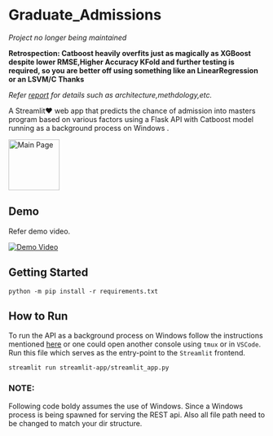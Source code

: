 # Graduate_Admissions
*Project no longer being maintained*

**Retrospection: Catboost  heavily overfits just as magically as XGBoost despite lower RMSE,Higher Accuracy KFold and further testing is required,
so you are better off using something like an LinearRegression or an LSVM/C
Thanks**

*Refer [report](report/Report.pdf) for details such as architecture,methdology,etc.*

A Streamlit❤️ web app that predicts the chance of admission into masters program based on various factors using a Flask API  with Catboost model running as a background process on Windows .


<img src="https://github.com/Agrover112/Graduate_Admissions_Prediction/blob/main/Main_Page.png" alt="Main Page" style="height: 100px; width:100px;"/>

## Demo

Refer demo video.

[![Demo Video](http://img.youtube.com/vi/fjgICznjG2Q/0.jpg)](http://www.youtube.com/watch?v=fjgICznjG2Q "")

## Getting Started

```
python -m pip install -r requirements.txt
```

## How to Run
To run the API as a background process on Windows follow the  instructions mentioned [here](https://towardsdatascience.com/deploying-flask-on-windows-b2839d8148fa)
or one could open another console using `tmux` or in `VSCode`.
Run this file which serves as the entry-point to the `Streamlit` frontend.
```
streamlit run streamlit-app/streamlit_app.py
```

### NOTE:
Following code boldy assumes the use of Windows. Since a Windows process is being spawned for serving the REST api. Also all file path need to be changed to match your dir structure.

